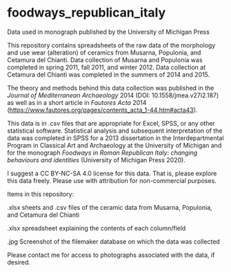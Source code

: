 # foodways_republican_italy
Data used in monograph published by the University of Michigan Press

This repository contains spreadsheets of the raw data of the morphology and use wear (alteration) of ceramics from Musarna, Populonia, and Cetamura del Chianti. Data collection of Musarna and Populonia was completed in spring 2011, fall 2011, and winter 2012. Data collection at Cetamura del Chianti was completed in the summers of 2014 and 2015.

The theory and methods behind this data collection was published in the <i>Journal of Mediterranean Archaeology</i> 2014 (DOI: 10.1558/jmea.v27i2.187) as well as in a short article in <i>Fautores Acta</i> 2014 (https://www.fautores.org/pages/contents_acta_1-44.htm#acta43). 

This data is in .csv files that are appropriate for Excel, SPSS, or any other statistical software. Statistical analysis and subsequent interpretation of the data was completed in SPSS for a 2013 dissertation in the Interdepartmental Program in Classical Art and Archaeology at the University of Michigan and for the monograph <i>Foodways in Roman Republican Italy: changing behaviours and identities</i> (University of Michigan Press 2020).

I suggest a CC BY-NC-SA 4.0 license for this data. That is, please explore this data freely. Please use with attribution for non-commercial purposes. 

Items in this repository:

.xlsx sheets and .csv files of the ceramic data from Musarna, Populonia, and Cetamura del Chianti

.xlsx spreadsheet explaining the contents of each column/field

.jpg Screenshot of the filemaker database on which the data was collected

Please contact me for access to photographs associated with the data, if desired.
